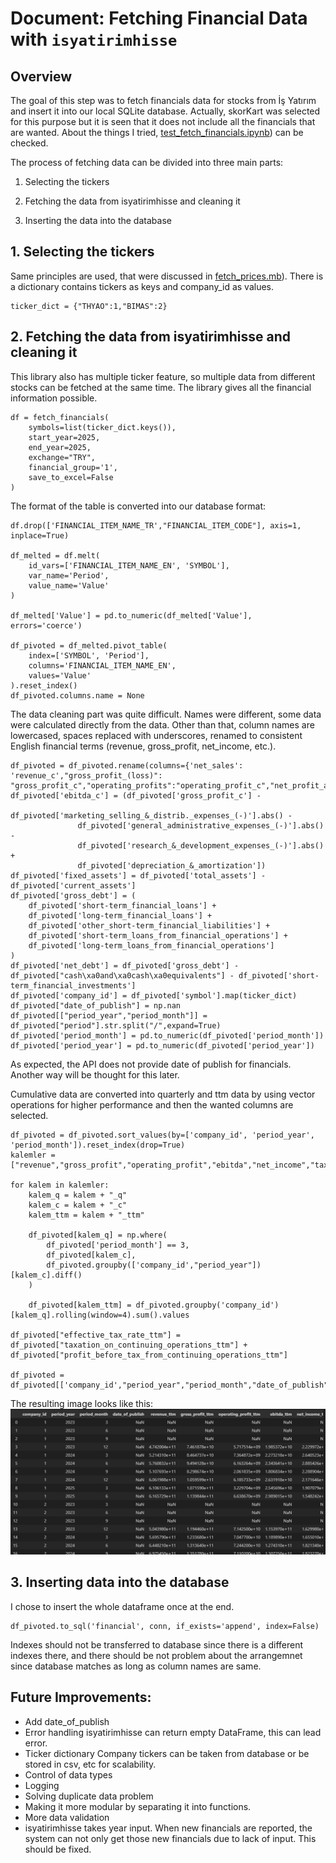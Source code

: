 # Document: Fetching Financial Data with `isyatirimhisse`

## Overview

The goal of this step was to fetch financials data for stocks from İş Yatırım and insert it into our local SQLite database. Actually, skorKart was selected for this purpose but it is seen that it does not include all the financials that are wanted. About the things I tried, [test_fetch_financials.ipynb](test_fetch_financials.ipynb)) can be checked.

The process of fetching data can be divided into three main parts:

1. Selecting the tickers

2. Fetching the data from isyatirimhisse and cleaning it

3. Inserting the data into the database


## 1. Selecting the tickers

Same principles are used, that were discussed in [fetch_prices.mb](fetch_prices.mb)). There is a dictionary contains tickers as keys and company_id as values.

```
ticker_dict = {"THYAO":1,"BIMAS":2}
```

## 2. Fetching the data from isyatirimhisse and cleaning it

This library also has multiple ticker feature, so multiple data from different stocks can be fetched at the same time. The library gives all the financial information possible.

```
df = fetch_financials(
    symbols=list(ticker_dict.keys()),
    start_year=2025,
    end_year=2025,
    exchange="TRY",
    financial_group='1',
    save_to_excel=False
)
```

The format of the table is converted into our database format:

```
df.drop(['FINANCIAL_ITEM_NAME_TR',"FINANCIAL_ITEM_CODE"], axis=1, inplace=True)  

df_melted = df.melt(
    id_vars=['FINANCIAL_ITEM_NAME_EN', 'SYMBOL'],
    var_name='Period',
    value_name='Value'
)

df_melted['Value'] = pd.to_numeric(df_melted['Value'], errors='coerce')

df_pivoted = df_melted.pivot_table(
    index=['SYMBOL', 'Period'],
    columns='FINANCIAL_ITEM_NAME_EN',
    values='Value'
).reset_index()
df_pivoted.columns.name = None
```

The data cleaning part was quite difficult. Names were different, some data were calculated directly from the data.
Other than that, column names are lowercased, spaces replaced with underscores, renamed to consistent English financial terms (revenue, gross_profit, net_income, etc.).

```
df_pivoted = df_pivoted.rename(columns={'net_sales': 'revenue_c',"gross_profit_(loss)": "gross_profit_c","operating_profits":"operating_profit_c","net_profit_after_taxes":"net_income_c","long_term_liabilities":"long_term_debt","short_term_liabilities":"short_term_debt","shareholders_equity":"equity","taxation_on_continuing_operations":"taxation_on_continuing_operations_c","profit_before_tax_from_continuing_operations":"profit_before_tax_from_continuing_operations_c","diluted_earnings_per_share":"eps_c"})
df_pivoted['ebitda_c'] = (df_pivoted['gross_profit_c'] - 
               df_pivoted['marketing_selling_&_distrib._expenses_(-)'].abs() -
               df_pivoted['general_administrative_expenses_(-)'].abs() - 
               df_pivoted['research_&_development_expenses_(-)'].abs() +
               df_pivoted['depreciation_&_amortization'])
df_pivoted['fixed_assets'] = df_pivoted['total_assets'] - df_pivoted['current_assets']
df_pivoted['gross_debt'] = (
    df_pivoted['short-term_financial_loans'] + 
    df_pivoted['long-term_financial_loans'] + 
    df_pivoted['other_short-term_financial_liabilities'] +
    df_pivoted['short-term_loans_from_financial_operations'] + 
    df_pivoted['long-term_loans_from_financial_operations']
)
df_pivoted['net_debt'] = df_pivoted['gross_debt'] - df_pivoted["cash\xa0and\xa0cash\xa0equivalents"] - df_pivoted['short-term_financial_investments']
df_pivoted['company_id'] = df_pivoted['symbol'].map(ticker_dict)
df_pivoted["date_of_publish"] = np.nan
df_pivoted[["period_year","period_month"]] = df_pivoted["period"].str.split("/",expand=True)
df_pivoted['period_month'] = pd.to_numeric(df_pivoted['period_month'])
df_pivoted['period_year'] = pd.to_numeric(df_pivoted['period_year'])

```

As expected, the API does not provide date of publish for financials. Another way will be thought for this later.

Cumulative data are converted into quarterly and ttm data by using vector operations for higher performance and then the wanted columns are selected.

```
df_pivoted = df_pivoted.sort_values(by=['company_id', 'period_year', 'period_month']).reset_index(drop=True)
kalemler = ["revenue","gross_profit","operating_profit","ebitda","net_income","taxation_on_continuing_operations","profit_before_tax_from_continuing_operations","eps"]

for kalem in kalemler:
    kalem_q = kalem + "_q"
    kalem_c = kalem + "_c"
    kalem_ttm = kalem + "_ttm"

    df_pivoted[kalem_q] = np.where(
        df_pivoted['period_month'] == 3,
        df_pivoted[kalem_c],
        df_pivoted.groupby(['company_id',"period_year"])[kalem_c].diff()
    )

    df_pivoted[kalem_ttm] = df_pivoted.groupby('company_id')[kalem_q].rolling(window=4).sum().values

df_pivoted["effective_tax_rate_ttm"] = df_pivoted["taxation_on_continuing_operations_ttm"] + df_pivoted["profit_before_tax_from_continuing_operations_ttm"]

df_pivoted = df_pivoted[['company_id',"period_year","period_month","date_of_publish","revenue_ttm","gross_profit_ttm","operating_profit_ttm","ebitda_ttm","net_income_ttm","revenue_q","gross_profit_q","operating_profit_q","ebitda_q","net_income_q","revenue_c","gross_profit_c","operating_profit_c","ebitda_c","net_income_c","effective_tax_rate_ttm","current_assets","fixed_assets","long_term_debt","short_term_debt","gross_debt","net_debt","equity","eps_c","eps_q","eps_ttm"]]
```

The resulting image looks like this:
![screenshot](images/310825.png)

## 3. Inserting data into the database

I chose to insert the whole dataframe once at the end. 
```
df_pivoted.to_sql('financial', conn, if_exists='append', index=False)
```

Indexes should not be transferred to database since there is a different indexes there, and there should be not problem about the arrangemnet since database matches as long as column names are same.


## Future Improvements:
- Add date_of_publish
- Error handling
isyatirimhisse can return empty DataFrame, this can lead error.
- Ticker dictionary
Company tickers can be taken from database or be stored in csv, etc for scalability.
- Control of data types
- Logging
- Solving duplicate data problem
- Making it more modular by separating it into functions.
- More data validation
- isyatirimhisse takes year input. When new financials are reported, the system can not only get those new financials due to lack of input. This should be fixed.